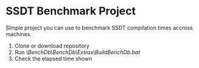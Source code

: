 # SSDT Benchmark Project
SImple project you can use to benchmark SSDT compilation times accross machines.
1. Clone or download repository
1. Run *\BenchDb\BenchDb\Extras\BuildBenchDb.bat*
1. Check the elapsed time shown

